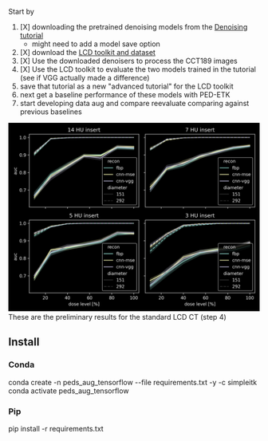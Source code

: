 Start by

1. [X] downloading the pretrained denoising models from the [Denoising tutorial](https://colab.research.google.com/drive/1N8V56eHEx3uIWIahBvRGAorszAziyAs7#scrollTo=FxrP4SiMdmUT)
    - might need to add a model save option
2. [X] download the [LCD toolkit and dataset](https://github.com/DIDSR/LCD_CT)
3. [X] Use the downloaded denoisers to process the CCT189 images
4. [X] Use the LCD toolkit to evaluate the two models trained in the tutorial (see if VGG actually made a difference)
5. save that tutorial as a new "advanced tutorial" for the LCD toolkit
6. next get a baseline performance of these models with PED-ETK
7. start developing data aug and compare reevaluate comparing against previous baselines

![Alt text](LCD_results.png)
These are the preliminary results for the standard LCD CT (step 4)

## Install 

### Conda
conda create -n peds_aug_tensorflow --file requirements.txt -y -c simpleitk
conda activate peds_aug_tensorflow

### Pip
pip install -r requirements.txt